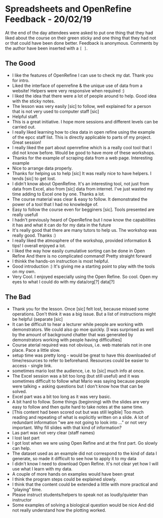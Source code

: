 # Spreadsheets and OpenRefine Feedback - 20/02/19

At the end of the day attendees were asked to put one thing that they 
had liked about the course on their green sticky and one thing that
they had not or that could have been done better. Feedback is anonymous.
Comments by the author have been inserted with a `[ ]`.

## The Good


* I like the features of OpenRefine I can use to check my dat.
  Thank you for intro.
* Liked the interface of openrefine & the unique use of data
  from a website! Helpers were very responsive when required :)
* I liked the idea that there were a lot of people around to help.
  Good idea with the sticky notes.
* The lesson was very easily [sic] to follow, well explained for a
  person that is not very used to computer staff [sic]
* Helpful staff.
* This is a great initiative. I hope more sessions and different levels
  can be carried out.
* I really liked learning how to clea data in open refine using the
  example of the epcc staff list. This is directly applicable to
  parts of my project. Great session!
* I really liked the part about openrefine which is a really cool tool
  that I did not know before.
  Would be good to have more of these workshops.
* Thanks for the example of scraping data from a web page. Interesting
  example
* Nice to arrange data properly.
* Thanks for helping us to help [sic]
  It was really nice to have helpers. I tends [sic] to get lost.
* I didn't know about OpenRefine. It's an interesting tool, not
  just from data from Excel, also from [sic] data from internet.
  I've just wasted my time adding to Excel one by one. Thanks a lot.
* The course material was clear & easy to follow. It demonstrated
  the power of a tool that I had no knowledge of.
* Easy to follow the course even for begginers [sic].
  Tools presented are really usefull
* I hadn't previously heard of OpenRefine but I now know the
  capabilities it has and what it can do for my data in the
  future
* It's really good that there are many tutors to help us. The workshop
  was really good. Thanks :)
* I really liked the atmosphere of the workshop, provided information
  & tips! I overall enjoyed a lot.
* I liked the way how easily cumulative sorting can be done in Open Refine
  And there is no complicated command! Pretty straight forward
* I thinkk the hands-on instruction is most helpful.
* Good introduction :)
  It's giving me a starting point to play with the tools on my own.
* Very Cool. I enjoyed especially using the Open Refine. So cool.
  Open my eyes to what I could do with my data/org[?] data[?]

## The Bad


* Thank you for the lesson. Once [sic] felt lost, because missed some
  operations. Don't think it was a big issue. But a list of instructions
  might be helpful (separate [sic]
* It can be difficult to hear a lecturer while people are working with
  demonstrators. We could also go moe quickly.
  [I was surprised as well by the amount of background chatter that
   was generated by demonstrators working with people having difficulties]
* Course aterial required was not obvious, i.e. web materials not in
  one place. Pace a little slow.
* setup time was pretty long - would be great to have this downloaded
  of time/resources to refer to beforehand. Resources could be easier
  to access - single link.
* sometimes mario lost the audience, i.e. to [sic] much info at once.
* The Excel session was a bit too long (but still useful) and it was
  sometimes difficult to follow what Mario was saying because people
  were talking + asking questions but I don't know how that can be
  solved.
* Excel part was a bit too long as it was very basic.
* A bit hard to follow. Some things (beginning) with the slides are
  very easy to follow and then quite hard to take notes at the same
  time.
* [This content had been scored out but was still legible]
  Too much reading and repeating of what is explicitly written on
  a slide. A lot of redundant information "we are not going to look
  into ..." or not very important. Why fill slides with that kind
  of information?
* Las part was not very clear (staff names)
* I lost last part
* I got lost when we wre using Open Refine and at the first part.
  Go slowly can help.
* The dataset used as an example did not correspond to the kind of
  data I generate, so made it difficult to see how to apply it to
  my data
* I didn't know I need to download Open Refine.
  It's not clear yet how I will use what I learn with my data.
* A couple of more hands on examples would have been great
* I think the program steps could be explained slowly.
* I think that the content could be extended a little with more
  practical and "playing" time.
* Please instruct students/helpers to speak not as loudly/quieter
  than instructor
* Some examples of solving a biological question would be nice
  And did not really understand how the plotting worked.
